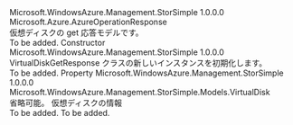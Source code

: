 <Type Name="VirtualDiskGetResponse" FullName="Microsoft.WindowsAzure.Management.StorSimple.Models.VirtualDiskGetResponse">
  <TypeSignature Language="C#" Value="public class VirtualDiskGetResponse : Microsoft.Azure.AzureOperationResponse" />
  <TypeSignature Language="ILAsm" Value=".class public auto ansi beforefieldinit VirtualDiskGetResponse extends Microsoft.Azure.AzureOperationResponse" />
  <TypeSignature Language="DocId" Value="T:Microsoft.WindowsAzure.Management.StorSimple.Models.VirtualDiskGetResponse" />
  <TypeSignature Language="VB.NET" Value="Public Class VirtualDiskGetResponse&#xA;Inherits AzureOperationResponse" />
  <TypeSignature Language="F#" Value="type VirtualDiskGetResponse = class&#xA;    inherit AzureOperationResponse" />
  <AssemblyInfo>
    <AssemblyName>Microsoft.WindowsAzure.Management.StorSimple</AssemblyName>
    <AssemblyVersion>1.0.0.0</AssemblyVersion>
  </AssemblyInfo>
  <Base>
    <BaseTypeName>Microsoft.Azure.AzureOperationResponse</BaseTypeName>
  </Base>
  <Interfaces />
  <Docs>
    <summary>
            仮想ディスクの get 応答モデルです。
            </summary>
    <remarks>To be added.</remarks>
  </Docs>
  <Members>
    <Member MemberName=".ctor">
      <MemberSignature Language="C#" Value="public VirtualDiskGetResponse ();" />
      <MemberSignature Language="ILAsm" Value=".method public hidebysig specialname rtspecialname instance void .ctor() cil managed" />
      <MemberSignature Language="DocId" Value="M:Microsoft.WindowsAzure.Management.StorSimple.Models.VirtualDiskGetResponse.#ctor" />
      <MemberSignature Language="VB.NET" Value="Public Sub New ()" />
      <MemberType>Constructor</MemberType>
      <AssemblyInfo>
        <AssemblyName>Microsoft.WindowsAzure.Management.StorSimple</AssemblyName>
        <AssemblyVersion>1.0.0.0</AssemblyVersion>
      </AssemblyInfo>
      <Parameters />
      <Docs>
        <summary>
            VirtualDiskGetResponse クラスの新しいインスタンスを初期化します。
            </summary>
        <remarks>To be added.</remarks>
      </Docs>
    </Member>
    <Member MemberName="VirtualDiskInfo">
      <MemberSignature Language="C#" Value="public Microsoft.WindowsAzure.Management.StorSimple.Models.VirtualDisk VirtualDiskInfo { get; set; }" />
      <MemberSignature Language="ILAsm" Value=".property instance class Microsoft.WindowsAzure.Management.StorSimple.Models.VirtualDisk VirtualDiskInfo" />
      <MemberSignature Language="DocId" Value="P:Microsoft.WindowsAzure.Management.StorSimple.Models.VirtualDiskGetResponse.VirtualDiskInfo" />
      <MemberSignature Language="VB.NET" Value="Public Property VirtualDiskInfo As VirtualDisk" />
      <MemberSignature Language="F#" Value="member this.VirtualDiskInfo : Microsoft.WindowsAzure.Management.StorSimple.Models.VirtualDisk with get, set" Usage="Microsoft.WindowsAzure.Management.StorSimple.Models.VirtualDiskGetResponse.VirtualDiskInfo" />
      <MemberType>Property</MemberType>
      <AssemblyInfo>
        <AssemblyName>Microsoft.WindowsAzure.Management.StorSimple</AssemblyName>
        <AssemblyVersion>1.0.0.0</AssemblyVersion>
      </AssemblyInfo>
      <ReturnValue>
        <ReturnType>Microsoft.WindowsAzure.Management.StorSimple.Models.VirtualDisk</ReturnType>
      </ReturnValue>
      <Docs>
        <summary>
            省略可能。 仮想ディスクの情報
            </summary>
        <value>To be added.</value>
        <remarks>To be added.</remarks>
      </Docs>
    </Member>
  </Members>
</Type>